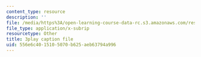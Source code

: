 ```yaml
---
content_type: resource
description: ''
file: /media/https%3A/open-learning-course-data-rc.s3.amazonaws.com/res-ll-005-mathematics-of-big-data-and-machine-learning-january-iap-2020/556e6c4015105070b625aeb63794a996_4StlYd7xKFA.vtt
file_type: application/x-subrip
resourcetype: Other
title: 3play caption file
uid: 556e6c40-1510-5070-b625-aeb63794a996
---
```

